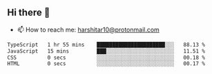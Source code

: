 ## Hi there 👋
- 📫 How to reach me: harshitar10@protonmail.com  
<!--START_SECTION:waka-->

```txt
TypeScript   1 hr 55 mins    ██████████████████████░░░   88.13 %
JavaScript   15 mins         ███░░░░░░░░░░░░░░░░░░░░░░   11.51 %
CSS          0 secs          ░░░░░░░░░░░░░░░░░░░░░░░░░   00.18 %
HTML         0 secs          ░░░░░░░░░░░░░░░░░░░░░░░░░   00.17 %
```

<!--END_SECTION:waka-->

<!--
**hharshitarora/hharshitarora** is a ✨ _special_ ✨ repository because its `README.md` (this file) appears on your GitHub profile.

Here are some ideas to get you started:

- 🔭 I’m currently working on ...
- 🌱 I’m currently learning ...
- 👯 I’m looking to collaborate on ...
- 🤔 I’m looking for help with ...
- 💬 Ask me about ...
- 📫 How to reach me: ...
- 😄 Pronouns: ...
- ⚡ Fun fact: ...
-->
